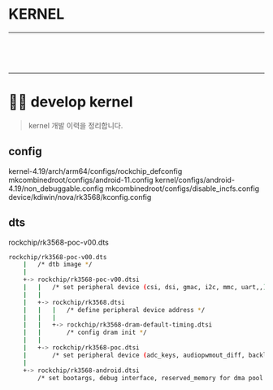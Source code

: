 # KERNEL


<hr/>
<br/>
<br/>
<br/>
<hr/>



# 👨‍💻 develop kernel
> kernel 개발 이력을 정리합니다.

## config

kernel-4.19/arch/arm64/configs/rockchip_defconfig 
mkcombinedroot/configs/android-11.config
kernel/configs/android-4.19/non_debuggable.config
mkcombinedroot/configs/disable_incfs.config
device/kdiwin/nova/rk3568/kconfig.config 


## dts

rockchip/rk3568-poc-v00.dts

```bash
rockchip/rk3568-poc-v00.dts
	|	/* dtb image */
	|
	+-> rockchip/rk3568-poc-v00.dtsi
	|	|	/* set peripheral device (csi, dsi, gmac, i2c, mmc, uart,,) */
	|	|
	|	+-> rockchip/rk3568.dtsi
	|	|	|	/* define peripheral device address */
	|	|	|
	|	|	+-> rockchip/rk3568-dram-default-timing.dtsi
	|	|		/* config dram init */
	|	|	
	|	+-> rockchip/rk3568-poc.dtsi
	|		/* set peripheral device (adc_keys, audiopwmout_diff, backlight, led, sound ,dsi, i2c,,) */
	|
	+-> rockchip/rk3568-android.dtsi
		/* set bootargs, debug interface, reserved_memory for dma pool and ramoops, vop */
```
